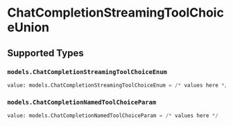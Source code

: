 # ChatCompletionStreamingToolChoiceUnion


## Supported Types

### `models.ChatCompletionStreamingToolChoiceEnum`

```python
value: models.ChatCompletionStreamingToolChoiceEnum = /* values here */
```

### `models.ChatCompletionNamedToolChoiceParam`

```python
value: models.ChatCompletionNamedToolChoiceParam = /* values here */
```

